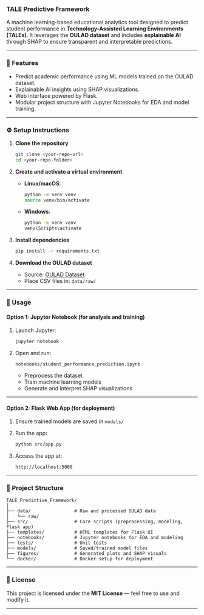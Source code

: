 ### **TALE Predictive Framework**

A machine learning-based educational analytics tool designed to predict student performance in **Technology-Assisted Learning Environments (TALEs)**. It leverages the **OULAD dataset** and includes **explainable AI** through SHAP to ensure transparent and interpretable predictions.

---

### 🚀 Features

* Predict academic performance using ML models trained on the OULAD dataset.
* Explainable AI insights using SHAP visualizations.
* Web interface powered by Flask.
* Modular project structure with Jupyter Notebooks for EDA and model training.

---

### ⚙️ Setup Instructions

1. **Clone the repository**

   ```bash
   git clone <your-repo-url>
   cd <your-repo-folder>
   ```

2. **Create and activate a virtual environment**

   * **Linux/macOS**:

     ```bash
     python -m venv venv
     source venv/bin/activate
     ```
   * **Windows**:

     ```bash
     python -m venv venv
     venv\Scripts\activate
     ```

3. **Install dependencies**

   ```bash
   pip install -r requirements.txt
   ```

4. **Download the OULAD dataset**

   * Source: [OULAD Dataset](https://analyse.kmi.open.ac.uk/open_dataset)
   * Place CSV files in: `data/raw/`

---

### 🧠 Usage

#### Option 1: Jupyter Notebook (for analysis and training)

1. Launch Jupyter:

   ```bash
   jupyter notebook
   ```

2. Open and run:

   ```
   notebooks/student_performance_prediction.ipynb
   ```

   * Preprocess the dataset
   * Train machine learning models
   * Generate and interpret SHAP visualizations

---

#### Option 2: Flask Web App (for deployment)

1. Ensure trained models are saved in `models/`
2. Run the app:

   ```bash
   python src/app.py
   ```
3. Access the app at:

   ```
   http://localhost:5000
   ```

---

### 📁 Project Structure

```
TALE_Predictive_Framework/
│
├── data/                # Raw and processed OULAD data
│   └── raw/
├── src/                 # Core scripts (preprocessing, modeling, Flask app)
├── templates/           # HTML templates for Flask UI
├── notebooks/           # Jupyter notebooks for EDA and modeling
├── tests/               # Unit tests
├── models/              # Saved/trained model files
├── figures/             # Generated plots and SHAP visuals
└── docker/              # Docker setup for deployment
```

---

### 🪪 License

This project is licensed under the **MIT License** — feel free to use and modify it.

---